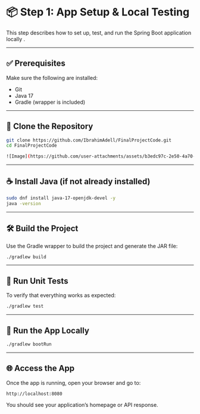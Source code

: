 # 📦 Step 1: App Setup & Local Testing 

This step describes how to set up, test, and run the Spring Boot application locally .

---

## ✅ Prerequisites

Make sure the following are installed:

- Git
- Java 17
- Gradle (wrapper is included)

---

## 🧾 Clone the Repository

```bash
git clone https://github.com/IbrahimAdell/FinalProjectCode.git
cd FinalProjectCode

![Image](https://github.com/user-attachments/assets/b3edc97c-2e50-4a70-ad60-45bc5590e0af)

```

---

## ☕ Install Java (if not already installed)

```bash
sudo dnf install java-17-openjdk-devel -y
java -version
```

---

## 🛠 Build the Project

Use the Gradle wrapper to build the project and generate the JAR file:

```bash
./gradlew build
```

---

## 🧪 Run Unit Tests

To verify that everything works as expected:

```bash
./gradlew test
```


---

## 🚀 Run the App Locally

```bash
./gradlew bootRun
```



---

## 🌐 Access the App

Once the app is running, open your browser and go to:

```
http://localhost:8080
```

You should see your application’s homepage or API response.
